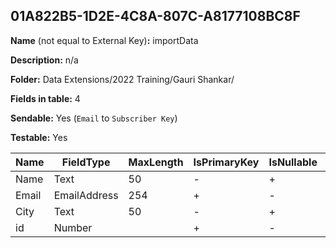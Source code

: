 ## 01A822B5-1D2E-4C8A-807C-A8177108BC8F

**Name** (not equal to External Key)**:** importData

**Description:** n/a

**Folder:** Data Extensions/2022 Training/Gauri Shankar/

**Fields in table:** 4

**Sendable:** Yes (`Email` to `Subscriber Key`)

**Testable:** Yes

| Name | FieldType | MaxLength | IsPrimaryKey | IsNullable | DefaultValue |
| --- | --- | --- | --- | --- | --- |
| Name | Text | 50 | - | + |  |
| Email | EmailAddress | 254 | + | - |  |
| City | Text | 50 | - | + |  |
| id | Number |  | + | - | 0 |
